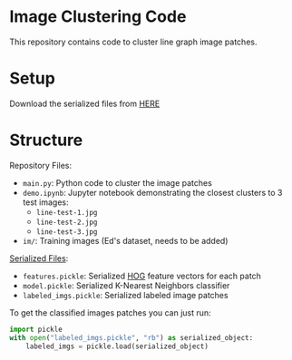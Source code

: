 # Image Clustering Code

This repository contains code to cluster line graph image patches.

# Setup

Download the serialized files from
[HERE](https://drive.google.com/drive/folders/1U0WKZV4r7s9eIoFGdEZzqtdIBGh4ATEb?usp=sharing)

# Structure

Repository Files:

-   `main.py`: Python code to cluster the image patches
-   `demo.ipynb`: Jupyter notebook demonstrating the closest clusters to
    3 test images:
    -   `line-test-1.jpg`
    -   `line-test-2.jpg`
    -   `line-test-3.jpg`
-   `im/`: Training images (Ed's dataset, needs to be added)

[Serialized
Files](https://drive.google.com/drive/folders/1U0WKZV4r7s9eIoFGdEZzqtdIBGh4ATEb?usp=sharing):

-   `features.pickle`: Serialized
    [HOG](https://en.wikipedia.org/wiki/Histogram_of_oriented_gradients)
    feature vectors for each patch
-   `model.pickle`: Serialized K-Nearest Neighbors classifier
-   `labeled_imgs.pickle`: Serialized labeled image patches

To get the classified images patches you can just run:

``` python
import pickle
with open("labeled_imgs.pickle", "rb") as serialized_object:
    labeled_imgs = pickle.load(serialized_object)
```
